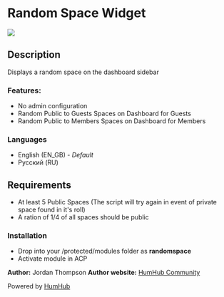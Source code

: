 # Random Space Widget ###

<img src="http://s21.postimg.org/f6exm0c53/Screenshot_1.png">

## Description

Displays a random space on the dashboard sidebar

### Features:

- No admin configuration
- Random Public to Guests Spaces on Dashboard for Guests
- Random Public to Members Spaces on Dashboard for Members

### Languages

- English (EN_GB) - *Default*
- Pусский (RU)

## Requirements

- At least 5 Public Spaces (The script will try again in event of private space found in it's roll)
- A ration of 1/4 of all spaces should be public

### Installation

- Drop into your /protected/modules folder as **randomspace**
- Activate module in ACP

__Author:__ Jordan Thompson
__Author website:__ [HumHub Community](http://community.humhub.org/)

Powered by [HumHub](http://humhub.org/)
